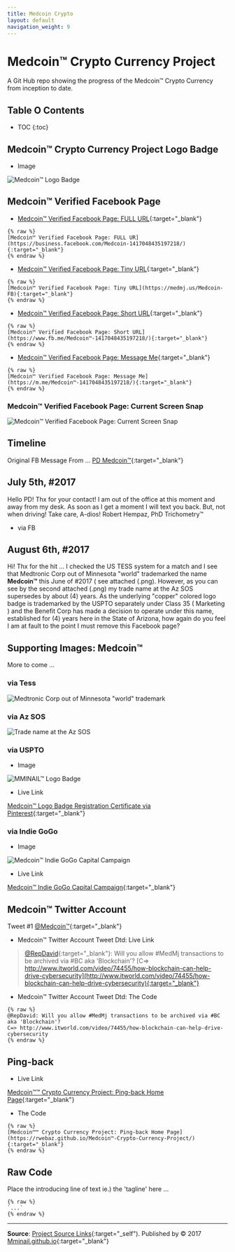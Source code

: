 ```yaml
---
title: Medcoin Crypto
layout: default
navigation_weight: 9
---
```

# Medcoin™ Crypto Currency Project

A Git Hub repo showing the progress of the Medcoin™ Crypto Currency from inception to date.

## Table O Contents

- TOC
{:toc}

## Medcoin™ Crypto Currency Project Logo Badge

- Image

![Medcoin™ Logo Badge](../assets/img/MMI-Logo-Badge-Stitch-Circle-Trnsp-Gold-fede93-100-x-100.png)

## Medcoin™ Verified Facebook Page

- [Medcoin™ Verified Facebook Page: FULL URL](https://business.facebook.com/Medcoin-1417048435197218/){:target="_blank"}

```liquid
{% raw %}
[Medcoin™ Verified Facebook Page: FULL UR](https://business.facebook.com/Medcoin-1417048435197218/){:target="_blank"}
{% endraw %}
```

- [Medcoin™ Verified Facebook Page: Tiny URL](https://medmj.us/Medcoin-FB){:target="_blank"}

```liquid
{% raw %}
[Medcoin™ Verified Facebook Page: Tiny URL](https://medmj.us/Medcoin-FB){:target="_blank"}
{% endraw %}
```

- [Medcoin™ Verified Facebook Page: Short URL](https://www.fb.me/Medcoin-1417048435197218/){:target="_blank"}

```liquid
{% raw %}
[Medcoin™ Verified Facebook Page: Short URL](https://www.fb.me/Medcoin™-1417048435197218/){:target="_blank"}
{% endraw %}
```

- [Medcoin™ Verified Facebook Page: Message Me](https://m.me/Medcoin™-1417048435197218/){:target="_blank"}

```liquid
{% raw %}
[Medcoin™ Verified Facebook Page: Message Me](https://m.me/Medcoin™-1417048435197218/){:target="_blank"}
{% endraw %}
```

### Medcoin™ Verified Facebook Page: Current Screen Snap

![Medcoin™ Verified Facebook Page: Current Screen Snap](../assets/img/Medcoin-FB-Page-080617.png)

## Timeline

Original FB Message From ... [PD Medcoin™](https://www.facebook.com/pd.Medcoin){:target="_blank"}

## July 5th, #2017

Hello PD! Thx for your contact! I am out of the office at this moment and away from my desk. As soon as I get a moment I will text you back. But, not when driving! Take care, A-dios! Robert Hempaz, PhD Trichometry™

- via FB

## August 6th, #2017

Hi! Thx for the hit ... I checked the US TESS system for a match and I see that Medtronic Corp out of Minnesota "world" trademarked the name **Medcoin™** this June of #2017 ( see attached (.png). However, as you can see by the second attached (.png) my trade name at the Az SOS supersedes by about (4) years. As the underlying "copper" colored logo badge is trademarked by the USPTO separately under Class 35 ( Marketing ) and the Benefit Corp has made a decision to operate under this name, established for (4) years here in the State of Arizona, how again do you feel I am at fault to the point I must remove this Facebook page?

## Supporting Images: Medcoin™

More to come ...

### via Tess

![Medtronic Corp out of Minnesota "world" trademark](../assets/img/Tess-medtronic-medcoin-worldmark-060117.png)

### via Az SOS

![Trade name at the Az SOS](../assets/img/Az-SOS-trade-name-medcoin-121113.png)

### via USPTO

- Image

![MMINAIL™ Logo Badge](../assets/img/uspto-mmi-4695251-logo-trademark-registration-030315-horizontal.png)

- Live Link

[Medcoin™ Logo Badge Registration Certificate via Pinterest](https://medmj.us/RegistrationCertificate){:target="_blank"}

### via Indie GoGo

- Image

![Medcoin™ Indie GoGo Capital Campaign](../assets/img/Medcoin-Indie-GoGo-background-fede93-gold-620-x-413-px.png)

- Live Link

[Medcoin™ Indie GoGo Capital Campaign](https://medmj.us/RegistrationCertificate){:target="_blank"}

## Medcoin™ Twitter Account

Tweet #1 [@Medcoin™](https://www.twitter.com/Medcoin™){:target="_blank"}

- Medcoin™ Twitter Account Tweet Dtd: Live Link

> [@RepDavid](https://www.twitter.com/RepDavid){:target="_blank"}: Will you allow #MedMj transactions to be archived via #BC aka 'Blockchain'?
> [C=> http://www.itworld.com/video/74455/how-blockchain-can-help-drive-cybersecurity](http://www.itworld.com/video/74455/how-blockchain-can-help-drive-cybersecurity){:target="_blank"}

- Medcoin™ Twitter Account Tweet Dtd: The Code

```liquid
{% raw %}
@RepDavid: Will you allow #MedMj transactions to be archived via #BC aka 'Blockchain'?
C=> http://www.itworld.com/video/74455/how-blockchain-can-help-drive-cybersecurity
{% endraw %}
```

## Ping-back

- Live Link

[Medcoin™™ Crypto Currency Project: Ping-back Home Page](https://rwebaz.github.io/Medcoin™-Crypto-Currency-Project/){:target="_blank"}

- The Code

```liquid
{% raw %}
[Medcoin™™ Crypto Currency Project: Ping-back Home Page](https://rwebaz.github.io/Medcoin™-Crypto-Currency-Project/){:target="_blank"}
{% endraw %}
```

## Raw Code

Place the introducing line of text ie.) the 'tagline' here ...

```liquid
{% raw %}
`...`
{% endraw %}
```

***

**Source**: [Project Source Links](https://rwebaz.github.io/Medcoin™-Currency-Project/pages/Source-Links.html){:target="_self"). Published by © 2017 [Mminail.github.io](https://mminail.github.io/){:target="_blank"}